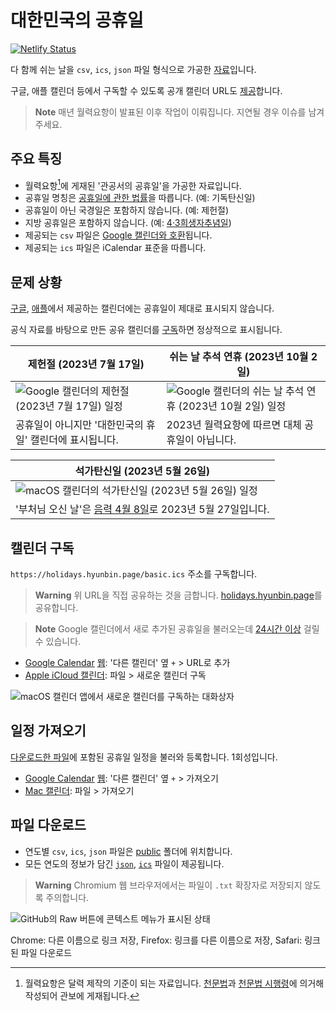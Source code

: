 # 대한민국의 공휴일

[![Netlify Status](https://api.netlify.com/api/v1/badges/0da720a3-e3be-4e6e-a9e1-c8678f2c432f/deploy-status)](https://app.netlify.com/sites/holidays-kr/deploys)

다 함께 쉬는 날을 `csv`, `ics`, `json` 파일 형식으로 가공한 [자료](#파일-다운로드)입니다.

구글, 애플 캘린더 등에서 구독할 수 있도록 공개 캘린더 URL도 [제공](#캘린더-구독)합니다.

> **Note**
> 매년 월력요항이 발표된 이후 작업이 이뤄집니다. 지연될 경우 이슈를 남겨주세요.

## 주요 특징

- 월력요항[^1]에 게재된 '관공서의 공휴일'을 가공한 자료입니다.
- 공휴일 명칭은 [공휴일에 관한 법률](https://www.law.go.kr/LSW//lsInfoP.do?lsiSeq=233829)을 따릅니다. (예: 기독탄신일)
- 공휴일이 아닌 국경일은 포함하지 않습니다. (예: 제헌절)
- 지방 공휴일은 포함하지 않습니다. (예: [4·3희생자추념일](https://www.law.go.kr/LSW/ordinInfoP.do?ordinSeq=1342242))
- 제공되는 `csv` 파일은 [Google 캘린더와 호환](https://support.google.com/calendar/answer/37118?hl=ko)됩니다.
- 제공되는 `ics` 파일은 iCalendar 표준을 따릅니다.

## 문제 상황

[구글], [애플]에서 제공하는 캘린더에는 공휴일이 제대로 표시되지 않습니다.

[구글]: https://calendar.google.com/calendar/embed?src=ko.south_korea%23holiday%40group.v.calendar.google.com&ctz=Asia%2FSeoul
[애플]: https://calendars.icloud.com/holidays/kr_ko.ics

공식 자료를 바탕으로 만든 공유 캘린더를 [구독](#캘린더-구독)하면 정상적으로 표시됩니다.

| 제헌절 (2023년 7월 17일)                                 | 쉬는 날 추석 연휴 (2023년 10월 2일)                         |
| -------------------------------------------------------- | ----------------------------------------------------------- |
| ![Google 캘린더의 제헌절 (2023년 7월 17일) 일정]         | ![Google 캘린더의 쉬는 날 추석 연휴 (2023년 10월 2일) 일정] |
| 공휴일이 아니지만 '대한민국의 휴일' 캘린더에 표시됩니다. | 2023년 월력요항에 따르면 대체 공휴일이 아닙니다.            |

[google 캘린더의 제헌절 (2023년 7월 17일) 일정]: https://user-images.githubusercontent.com/47051820/204233708-cadf9853-b17c-4260-b879-f357d470fc23.png
[google 캘린더의 쉬는 날 추석 연휴 (2023년 10월 2일) 일정]: https://user-images.githubusercontent.com/47051820/204233729-4cc5c1ef-1cf0-42e9-b615-c1a57907d671.png

| 석가탄신일 (2023년 5월 26일)                                                                                                                               |
| ---------------------------------------------------------------------------------------------------------------------------------------------------------- |
| ![macOS 캘린더의 석가탄신일 (2023년 5월 26일) 일정](https://user-images.githubusercontent.com/47051820/209050718-eb7266fa-a38a-4a54-bedc-8f4a0e219274.png) |
| '부처님 오신 날'은 [음력 4월 8일](https://www.law.go.kr/LSW//lsInfoP.do?lsiSeq=233829#0000)로 2023년 5월 27일입니다.                                       |

## 캘린더 구독

`https://holidays.hyunbin.page/basic.ics` 주소를 구독합니다.

> **Warning**
> 위 URL을 직접 공유하는 것을 금합니다. [holidays.hyunbin.page](https://holidays.hyunbin.page/)를 공유합니다.

> **Note**
> Google 캘린더에서 새로 추가된 공휴일을 불러오는데 [24시간 이상](https://support.google.com/calendar/answer/37100?hl=ko) 걸릴 수 있습니다.

- [Google Calendar](https://support.google.com/calendar/answer/37100?hl=ko) [웹](https://calendar.google.com/): '다른 캘린더' 옆 `+` > URL로 추가
- [Apple iCloud 캘린더](https://support.apple.com/ko-kr/HT202361): 파일 > 새로운 캘린더 구독

![macOS 캘린더 앱에서 새로운 캘린더를 구독하는 대화상자](https://user-images.githubusercontent.com/47051820/204253040-05f5d740-19df-4f93-aa51-190fefc73022.png)

## 일정 가져오기

[다운로드한 파일](#파일-다운로드)에 포함된 공휴일 일정을 불러와 등록합니다. 1회성입니다.

- [Google Calendar](https://support.google.com/a/users/answer/37118?hl=ko) [웹](https://calendar.google.com/): '다른 캘린더' 옆 `+` > 가져오기
- [Mac 캘린더](https://support.apple.com/ko-kr/guide/calendar/icl1023/mac): 파일 > 가져오기

## 파일 다운로드

- 연도별 `csv`, `ics`, `json` 파일은 [public](public) 폴더에 위치합니다.
- 모든 연도의 정보가 담긴 [`json`](/public/basic.json), [`ics`](/public/basic.ics) 파일이 제공됩니다.

> **Warning**
> Chromium 웹 브라우저에서는 파일이 `.txt` 확장자로 저장되지 않도록 주의합니다.

![GitHub의 Raw 버튼에 콘텍스트 메뉴가 표시된 상태](https://user-images.githubusercontent.com/47051820/194198757-b9160ea1-32f5-4ca3-956f-3c7700ad477a.png)

Chrome: 다른 이름으로 링크 저장, Firefox: 링크를 다른 이름으로 저장, Safari: 링크된 파일 다운로드

[^1]: 월력요항은 달력 제작의 기준이 되는 자료입니다. [천문법]과 [천문법 시행령]에 의거해 작성되어 관보에 게재됩니다.

[천문법]: https://www.law.go.kr/%EB%B2%95%EB%A0%B9/%EC%B2%9C%EB%AC%B8%EB%B2%95
[천문법 시행령]: https://www.law.go.kr/%EB%B2%95%EB%A0%B9/%EC%B2%9C%EB%AC%B8%EB%B2%95%20%EC%8B%9C%ED%96%89%EB%A0%B9
